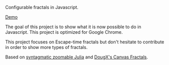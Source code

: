 Configurable fractals in Javascript. 

[Demo](http://chrisjamesc.github.io/javascriptFractals/)

The goal of this project is to show what it is now possible to do in Javascript. This project is optimized for Google Chrome.

This project focuses on Escape-time fractals but don't hesitate to contribute in order to show more types of fractals.


Based on [syntagmatic zoomable Julia](http://bl.ocks.org/3736720) and [DougX's Canvas Fractals](http://dougx.net/fractals/fractals.html).
